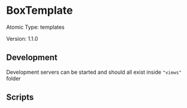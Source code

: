 # BoxTemplate

Atomic Type: templates

Version: 1.1.0

## Development

Development servers can be started and should all exist inside `"views"` folder

## Scripts
